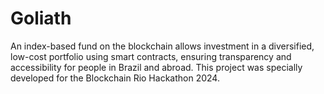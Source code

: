 # Goliath
An index-based fund on the blockchain allows investment in a diversified, low-cost portfolio using smart contracts, ensuring transparency and accessibility for people in Brazil and abroad. This project was specially developed for the Blockchain Rio Hackathon 2024.
